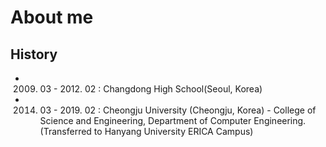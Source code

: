 # About me

## History
- 2009. 03 - 2012. 02 : Changdong High School(Seoul, Korea)<br>
- 2014. 03 - 2019. 02 : Cheongju University (Cheongju, Korea) - College of Science and Engineering, Department of Computer Engineering.(Transferred to Hanyang University ERICA Campus)
